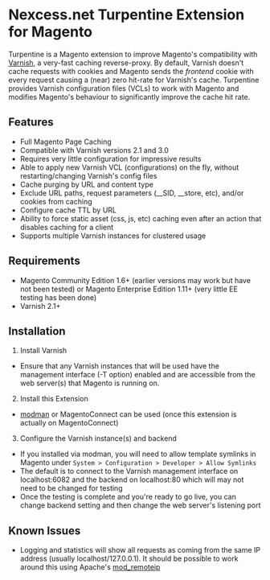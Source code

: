 # Nexcess.net Turpentine Extension for Magento

Turpentine is a Magento extension to improve Magento's compatibility with
[Varnish](https://www.varnish-cache.org/), a very-fast caching reverse-proxy. By
default, Varnish doesn't cache requests with cookies and Magento sends the
*frontend* cookie with every request causing a (near) zero hit-rate for Varnish's cache.
Turpentine provides Varnish configuration files (VCLs) to work with Magento and
modifies Magento's behaviour to significantly improve the cache hit rate.

## Features

 - Full Magento Page Caching
 - Compatible with Varnish versions 2.1 and 3.0
 - Requires very little configuration for impressive results
 - Able to apply new Varnish VCL (configurations) on the fly, without
 restarting/changing Varnish's config files
 - Cache purging by URL and content type
 - Exclude URL paths, request parameters (__SID, __store, etc), and/or cookies
 from caching
 - Configure cache TTL by URL
 - Ability to force static asset (css, js, etc) caching even after an action
 that disables caching for a client
 - Supports multiple Varnish instances for clustered usage

## Requirements

 - Magento Community Edition 1.6+ (earlier versions may work but have not been
 tested) or Magento Enterprise Edition 1.11+ (very little EE testing has been done)
 - Varnish 2.1+

## Installation

 1. Install Varnish
  * Ensure that any Varnish instances that will be used have the management
  interface (-T option) enabled and are accessible from the web server(s) that
  Magento is running on.

 2. Install this Extension
  * [modman](https://github.com/colinmollenhour/modman) or MagentoConnect can
  be used (once this extension is actually on MagentoConnect)

 3. Configure the Varnish instance(s) and backend
  * If you installed via modman, you will need to allow template symlinks in
  Magento under ``System > Configuration > Developer > Allow Symlinks``
  * The default is to connect to the Varnish management interface on localhost:6082
  and the backend on localhost:80 which will may not need to be changed for testing
  * Once the testing is complete and you're ready to go live, you can change backend
  setting and then change the web server's listening port

## Known Issues

 - Logging and statistics will show all requests as coming from the same IP address
 (usually localhost/127.0.0.1). It should be possible to work around this using
 Apache's [mod_remoteip](http://httpd.apache.org/docs/trunk/mod/mod_remoteip.html)
